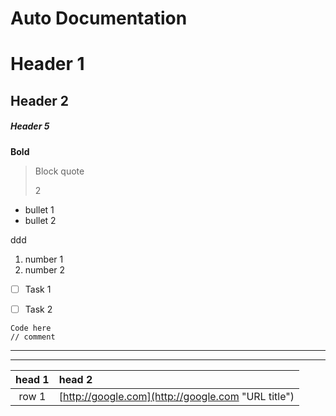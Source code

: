 # Auto Documentation

# Header 1
## Header 2
##### Header 5

**Bold**

> Block quote
>
> 2

* bullet 1
* bullet 2

ddd

1. number 1
2. number 2



* [ ] Task 1
* [ ] Task 2



```
Code here
// comment
```



---

---

| head 1 | head 2 |
| :---: | :--- |
| row 1 | [http://google.com](http://google.com "URL title") |







